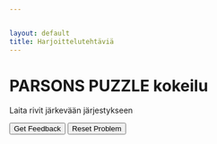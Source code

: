 ```yaml
---


layout: default
title: Harjoittelutehtäviä
---
```







# PARSONS PUZZLE kokeilu
Laita rivit järkevään järjestykseen

<div id="pre5-sortableTrash" class="sortable-code"></div> 
<div id="pre5-sortable" class="sortable-code"></div> 
<div style="clear:both;"></div> 
<p> 
    <input id="pre5-feedbackLink" value="Get Feedback" type="button" /> 
    <input id="pre5-newInstanceLink" value="Reset Problem" type="button" /> 
</p> 
<script type="text/javascript"> 
(function(){
  var initial = "var aika = new Date();\nvar paiva = aika.getDate();\n" +
    "document.write(&quot;Nyt on &quot; + paiva + &quot;.&quot; + kuukausi + &quot;.&quot; + vuosi + &quot; ja kello on &quot; + tunnit + &quot;:&quot; + minuutit + &quot;:&quot; + sekunnit + &quot;.&quot;);";
  var parsonsPuzzle = new ParsonsWidget({
    "sortableId": "pre5-sortable",
    "max_wrong_lines": 10,
    "grader": ParsonsWidget._graders.LineBasedGrader,
    "exec_limit": 2500,
    "can_indent": true,
    "x_indent": 50,
    "lang": "en"
  });
  parsonsPuzzle.init(initial);
  parsonsPuzzle.shuffleLines();
  $("#pre5-newInstanceLink").click(function(event){ 
      event.preventDefault(); 
      parsonsPuzzle.shuffleLines(); 
  }); 
  $("#pre5-feedbackLink").click(function(event){ 
      event.preventDefault(); 
      parsonsPuzzle.getFeedback(); 
  }); 
})(); 
</script>